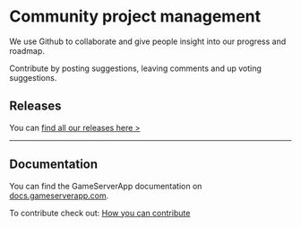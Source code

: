 # Community project management
We use Github to collaborate and give people insight into our progress and roadmap.

Contribute by posting suggestions, leaving comments and up voting suggestions.

## Releases
You can [find all our releases here >](https://github.com/gameserverapp/Platform/discussions/categories/announcements)

---

## Documentation
You can find the GameServerApp documentation on [docs.gameserverapp.com](https://docs.gameserverapp.com).

To contribute check out: [How you can contribute](/getting_started/other/contribute)
